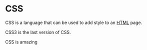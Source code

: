 # CSS
CSS is a language that can be used to add style to an [HTML](/wiki/HTML) page.
CSS3 is the last version of CSS.
CSS is amazing